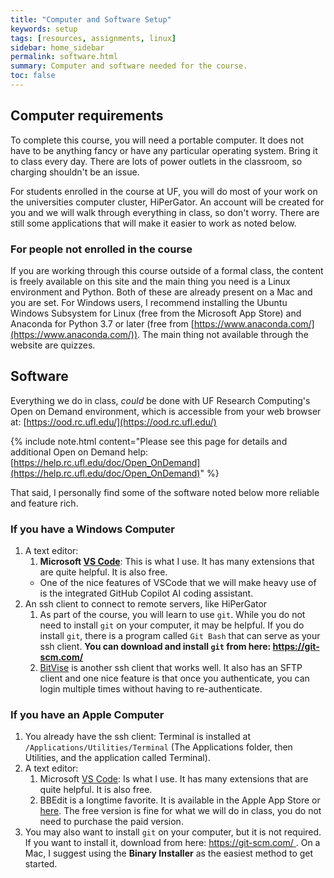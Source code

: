 ```yaml
---
title: "Computer and Software Setup"
keywords: setup
tags: [resources, assignments, linux]
sidebar: home_sidebar
permalink: software.html
summary: Computer and software needed for the course.
toc: false
---
```


## Computer requirements

To complete this course, you will need a portable computer. It does not have to be anything fancy or have any particular operating system. Bring it to class every day. There are lots of power outlets in the classroom, so charging shouldn't be an issue.

For students enrolled in the course at UF, you will do most of your work on the universities computer cluster, HiPerGator. An account will be created for you and we will walk through everything in class, so don't worry. There are still some applications that will make it easier to work as noted below.

### For people not enrolled in the course

If you are working through this course outside of a formal class, the content is freely available on this site and the main thing you need is a Linux environment and Python. Both of these are already present on a Mac and you are set. For Windows users, I recommend installing the Ubuntu Windows Subsystem for Linux (free from the Microsoft App Store) and Anaconda for Python 3.7 or later (free from [https://www.anaconda.com/](https://www.anaconda.com/)). The main thing not available through the website are quizzes.

## Software

Everything we do in class, *could* be done with UF Research Computing's Open on Demand environment, which is accessible from your web browser at: [https://ood.rc.ufl.edu/](https://ood.rc.ufl.edu/)

{% include note.html content="Please see this page for details and additional Open on Demand help: [https://help.rc.ufl.edu/doc/Open_OnDemand](https://help.rc.ufl.edu/doc/Open_OnDemand)" %}

That said, I personally find some of the software noted below more reliable and feature rich.

### <i class="fa fa-windows fa-3x"></i> If you have a Windows Computer

1. A text editor:
   1. **Microsoft [VS Code](https://code.visualstudio.com/)**: This is what I use. It has many extensions that are quite helpful. It is also free.
     * One of the nice features of VSCode that we will make heavy use of is the integrated GitHub Copilot AI coding assistant.
1. An ssh client to connect to remote servers, like HiPerGator
   1. As part of the course, you will learn to use `git`. While you do not need to install `git` on your computer, it may be helpful. If you do install `git`, there is a program called `Git Bash` that can serve as your ssh client. **You can download and install `git` from here: [https://git-scm.com/ <i class="fa fa-git-square fa-2x"></i>](https://git-scm.com/)**
   1. [BitVise](https://www.bitvise.com/) is another ssh client that works well. It also has an SFTP client and one nice feature is that once you authenticate, you can login multiple times without having to re-authenticate.


### <i class="fa fa-apple fa-3x"></i> If you have an Apple Computer

1. You already have the ssh client: Terminal is installed at `/Applications/Utilities/Terminal` (The Applications folder, then Utilities, and the application called Terminal).
1. A text editor:
   1. Microsoft [VS Code](https://code.visualstudio.com/): Is what I use. It has many extensions that are quite helpful. It is also free.
   1. BBEdit is a longtime favorite. It is available in the Apple App Store or [here](http://www.barebones.com/products/bbedit/). The free version is fine for what we will do in class, you do not need to purchase the paid version.
1. You may also want to install `git` on your computer, but it is not required. If you want to install it, download from here: [https://git-scm.com/ <i class="fa fa-git-square fa-2x"></i>](https://git-scm.com/) . On a Mac, I suggest using the **Binary Installer** as the easiest method to get started.
